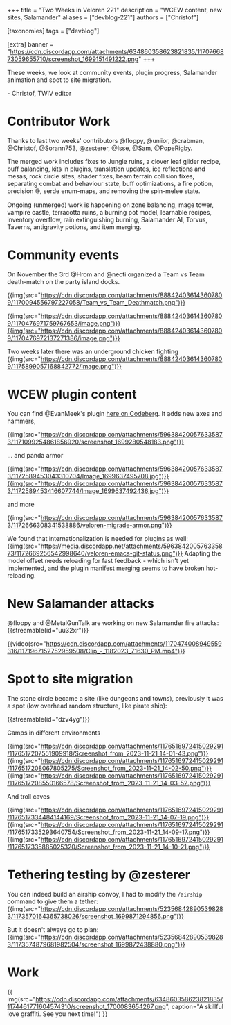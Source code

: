 +++
title = "Two Weeks in Veloren 221"
description = "WCEW content, new sites, Salamander"
aliases = ["devblog-221"]
authors = ["Christof"]

[taxonomies]
tags = ["devblog"]

[extra]
banner = "https://cdn.discordapp.com/attachments/634860358623821835/1170766873059655710/screenshot_1699151491222.png"
+++

These weeks, we look at community events, plugin progress, Salamander animation and spot to site migration.

\- Christof, TWiV editor

# Contributor Work

Thanks to last two weeks' contributors @floppy, @uniior, @crabman, 
@Christof, @Sorann753, @zesterer, @Isse, @Sam, @PopeRigby.

The merged work includes fixes to Jungle ruins, a clover leaf glider 
recipe, buff balancing, kits in plugins, translation updates, 
ice reflections and mesas, rock circle sites, shader fixes, 
beam terrain collision fixes, separating combat and behaviour state, 
buff optimizations, a fire potion, precision 🞋, serde enum-maps, 
and removing the spin-melee state.

Ongoing (unmerged) work is happening on zone balancing, mage tower, 
vampire castle, terracotta ruins, a burning pot model, learnable recipes, 
inventory overflow, rain extinguishing burning, Salamander AI, Torvus, Taverns, antigravity potions, and item merging.

# Community events

On November the 3rd @Hrom and @necti organized a Team vs Team death-match
on the party island docks.

{{img(src="https://cdn.discordapp.com/attachments/888424036143607809/1170094556797227058/Team_vs_Team_Deathmatch.png")}}

{{img(src="https://cdn.discordapp.com/attachments/888424036143607809/1170476971759767653/image.png")}}{{img(src="https://cdn.discordapp.com/attachments/888424036143607809/1170476972137271386/image.png")}}

Two weeks later there was an underground chicken fighting
{{img(src="https://cdn.discordapp.com/attachments/888424036143607809/1175899057168842772/image.png")}}

# WCEW plugin content 

You can find @EvanMeek's plugin [here on Codeberg](https://codeberg.org/evanmeek/veloren-wecw-plugin). It adds new axes and hammers,

{{img(src="https://cdn.discordapp.com/attachments/596384200576335873/1171099254861856920/screenshot_1699280548183.png")}}

… and panda armor

{{img(src="https://cdn.discordapp.com/attachments/596384200576335873/1172589453043310704/Image_1699637495708.jpg")}}{{img(src="https://cdn.discordapp.com/attachments/596384200576335873/1172589453416607744/Image_1699637492436.jpg")}}

and more

{{img(src="https://cdn.discordapp.com/attachments/596384200576335873/1172666308341538886/veloren-migrade-armor.png")}}

We found that internationalization is needed for plugins as well: 
{{img(src="https://media.discordapp.net/attachments/596384200576335873/1172669256542998640/veloren-emacs-git-status.png")}}
Adapting the model offset needs reloading for fast feedback - which isn't yet implemented, and the plugin manifest merging seems to have broken hot-reloading.

# New Salamander attacks

@floppy and @MetalGunTalk are working on new Salamander fire attacks:
{{streamable(id="uu32xr")}}

{{video(src="https://cdn.discordapp.com/attachments/1170474008949559316/1171967152752959508/Clip_-_1182023_71630_PM.mp4")}}

# Spot to site migration

The stone circle became a site (like dungeons and towns), previously it was a spot (low overhead random structure, like pirate ship):

{{streamable(id="dzv4yg")}}

Camps in different environments

{{img(src="https://cdn.discordapp.com/attachments/1176516972415029291/1176517207551909918/Screenshot_from_2023-11-21_14-01-43.png")}}
{{img(src="https://cdn.discordapp.com/attachments/1176516972415029291/1176517208067805275/Screenshot_from_2023-11-21_14-02-50.png")}}
{{img(src="https://cdn.discordapp.com/attachments/1176516972415029291/1176517208550166578/Screenshot_from_2023-11-21_14-03-52.png")}}

And troll caves

{{img(src="https://cdn.discordapp.com/attachments/1176516972415029291/1176517334484144169/Screenshot_from_2023-11-21_14-07-19.png")}}
{{img(src="https://cdn.discordapp.com/attachments/1176516972415029291/1176517335293640754/Screenshot_from_2023-11-21_14-09-17.png")}}
{{img(src="https://cdn.discordapp.com/attachments/1176516972415029291/1176517335885025320/Screenshot_from_2023-11-21_14-10-21.png")}}

# Tethering testing by @zesterer

You can indeed build an airship convoy, I had to modify the `/airship` command to give them a tether:
{{img(src="https://cdn.discordapp.com/attachments/523568428905398283/1173570164365738026/screenshot_1699871294856.png")}}

But it doesn't always go to plan:
{{img(src="https://cdn.discordapp.com/attachments/523568428905398283/1173574879681982504/screenshot_1699872438880.png")}}

# Work

{{
    img(src="https://cdn.discordapp.com/attachments/634860358623821835/1174461771604574310/screenshot_1700083654267.png",
    caption="A skillful love graffiti. See you next time!")
}}
